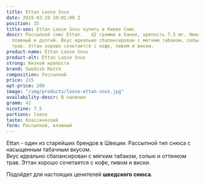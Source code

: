 ```yaml
---
title: Ettan Loose Snus
date: 2019-03-29 20:01:00 Z
position: 15
title-seo: Ettan Loose Snus купить в Киеве Снюс
descr: Рассыпной снюс Ettan.   42 грамма в банке, крепость 7.5 мг. Никотиновый удар
  плавный и долгий. Вкус идеально сбалансирован с мягким табаком, солью и оттенком
  трав. Эттан хорошо сочетается с кофе, пивом и виски.
product-name: Ettan Loose Snus
product-alt: Ettan Loose Snus
strong: Низкой крепости
brand: Swedish Match
composition: Рассыпной
price: 215
opt-price: 200
image: "/img/products/loose-ettan-snus.jpg"
availability-descr: В наличии
gramm: 42
nicotine: 7.5
portions: loose
taste: Классический
form: Рассыпной, влажный
---
```


Ettan - один из старейших брендов в Швеции. Рассыпной тип снюса с насыщенным табачным вкусом.<br>
Вкус идеально сбалансирован с мягким табаком, солью и оттенком трав. Эттан хорошо сочетается с кофе, пивом и виски.

Подойдет для настоящих ценителей **шведского снюса**.